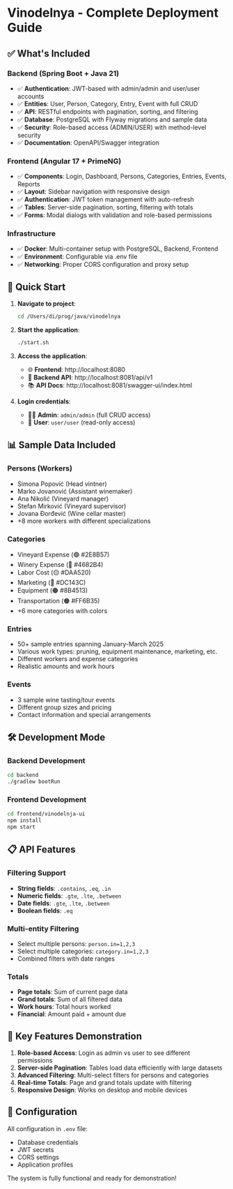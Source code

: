 # Vinodelnya - Complete Deployment Guide

## ✅ What's Included

### Backend (Spring Boot + Java 21)
- ✅ **Authentication**: JWT-based with admin/admin and user/user accounts
- ✅ **Entities**: User, Person, Category, Entry, Event with full CRUD
- ✅ **API**: RESTful endpoints with pagination, sorting, and filtering
- ✅ **Database**: PostgreSQL with Flyway migrations and sample data
- ✅ **Security**: Role-based access (ADMIN/USER) with method-level security
- ✅ **Documentation**: OpenAPI/Swagger integration

### Frontend (Angular 17 + PrimeNG)
- ✅ **Components**: Login, Dashboard, Persons, Categories, Entries, Events, Reports
- ✅ **Layout**: Sidebar navigation with responsive design
- ✅ **Authentication**: JWT token management with auto-refresh
- ✅ **Tables**: Server-side pagination, sorting, filtering with totals
- ✅ **Forms**: Modal dialogs with validation and role-based permissions

### Infrastructure
- ✅ **Docker**: Multi-container setup with PostgreSQL, Backend, Frontend
- ✅ **Environment**: Configurable via .env file
- ✅ **Networking**: Proper CORS configuration and proxy setup

## 🚀 Quick Start

1. **Navigate to project**:
   ```bash
   cd /Users/di/prog/java/vinodelnya
   ```

2. **Start the application**:
   ```bash
   ./start.sh
   ```

3. **Access the application**:
   - 🌐 **Frontend**: http://localhost:8080
   - 🔧 **Backend API**: http://localhost:8081/api/v1
   - 📚 **API Docs**: http://localhost:8081/swagger-ui/index.html

4. **Login credentials**:
   - 👨‍💼 **Admin**: `admin/admin` (full CRUD access)
   - 👤 **User**: `user/user` (read-only access)

## 📊 Sample Data Included

### Persons (Workers)
- Simona Popović (Head vintner)
- Marko Jovanović (Assistant winemaker)
- Ana Nikolić (Vineyard manager)
- Stefan Mirković (Vineyard supervisor)
- Jovana Đorđević (Wine cellar master)
- +8 more workers with different specializations

### Categories
- Vineyard Expense (🟢 #2E8B57)
- Winery Expense (🔵 #4682B4)
- Labor Cost (🟡 #DAA520)
- Marketing (🔴 #DC143C)
- Equipment (🟤 #8B4513)
- Transportation (🟠 #FF6B35)
- +6 more categories with colors

### Entries
- 50+ sample entries spanning January-March 2025
- Various work types: pruning, equipment maintenance, marketing, etc.
- Different workers and expense categories
- Realistic amounts and work hours

### Events
- 3 sample wine tasting/tour events
- Different group sizes and pricing
- Contact information and special arrangements

## 🛠 Development Mode

### Backend Development
```bash
cd backend
./gradlew bootRun
```

### Frontend Development
```bash
cd frontend/vinodelnja-ui
npm install
npm start
```

## 📋 API Features

### Filtering Support
- **String fields**: `.contains`, `.eq`, `.in`
- **Numeric fields**: `.gte`, `.lte`, `.between`
- **Date fields**: `.gte`, `.lte`, `.between`
- **Boolean fields**: `.eq`

### Multi-entity Filtering
- Select multiple persons: `person.in=1,2,3`
- Select multiple categories: `category.in=1,2,3`
- Combined filters with date ranges

### Totals
- **Page totals**: Sum of current page data
- **Grand totals**: Sum of all filtered data
- **Work hours**: Total hours worked
- **Financial**: Amount paid + amount due

## 🎯 Key Features Demonstration

1. **Role-based Access**: Login as admin vs user to see different permissions
2. **Server-side Pagination**: Tables load data efficiently with large datasets
3. **Advanced Filtering**: Multi-select filters for persons and categories
4. **Real-time Totals**: Page and grand totals update with filtering
5. **Responsive Design**: Works on desktop and mobile devices

## 🔧 Configuration

All configuration in `.env` file:
- Database credentials
- JWT secrets
- CORS settings
- Application profiles

The system is fully functional and ready for demonstration!
